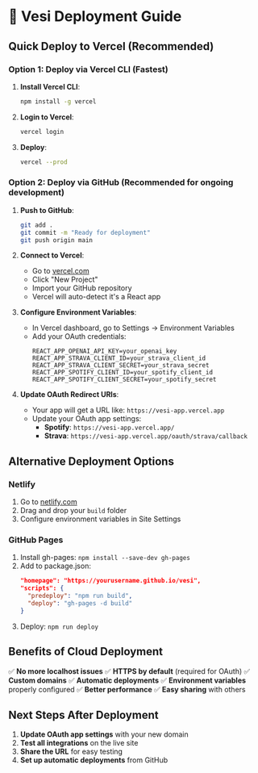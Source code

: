 # 🚀 Vesi Deployment Guide

## Quick Deploy to Vercel (Recommended)

### Option 1: Deploy via Vercel CLI (Fastest)

1. **Install Vercel CLI**:
   ```bash
   npm install -g vercel
   ```

2. **Login to Vercel**:
   ```bash
   vercel login
   ```

3. **Deploy**:
   ```bash
   vercel --prod
   ```

### Option 2: Deploy via GitHub (Recommended for ongoing development)

1. **Push to GitHub**:
   ```bash
   git add .
   git commit -m "Ready for deployment"
   git push origin main
   ```

2. **Connect to Vercel**:
   - Go to [vercel.com](https://vercel.com)
   - Click "New Project"
   - Import your GitHub repository
   - Vercel will auto-detect it's a React app

3. **Configure Environment Variables**:
   - In Vercel dashboard, go to Settings → Environment Variables
   - Add your OAuth credentials:
     ```
     REACT_APP_OPENAI_API_KEY=your_openai_key
     REACT_APP_STRAVA_CLIENT_ID=your_strava_client_id
     REACT_APP_STRAVA_CLIENT_SECRET=your_strava_secret
     REACT_APP_SPOTIFY_CLIENT_ID=your_spotify_client_id
     REACT_APP_SPOTIFY_CLIENT_SECRET=your_spotify_secret
     ```

4. **Update OAuth Redirect URIs**:
   - Your app will get a URL like: `https://vesi-app.vercel.app`
   - Update your OAuth app settings:
     - **Spotify**: `https://vesi-app.vercel.app/`
     - **Strava**: `https://vesi-app.vercel.app/oauth/strava/callback`

## Alternative Deployment Options

### Netlify
1. Go to [netlify.com](https://netlify.com)
2. Drag and drop your `build` folder
3. Configure environment variables in Site Settings

### GitHub Pages
1. Install gh-pages: `npm install --save-dev gh-pages`
2. Add to package.json:
   ```json
   "homepage": "https://yourusername.github.io/vesi",
   "scripts": {
     "predeploy": "npm run build",
     "deploy": "gh-pages -d build"
   }
   ```
3. Deploy: `npm run deploy`

## Benefits of Cloud Deployment

✅ **No more localhost issues**
✅ **HTTPS by default** (required for OAuth)
✅ **Custom domains**
✅ **Automatic deployments**
✅ **Environment variables** properly configured
✅ **Better performance**
✅ **Easy sharing** with others

## Next Steps After Deployment

1. **Update OAuth app settings** with your new domain
2. **Test all integrations** on the live site
3. **Share the URL** for easy testing
4. **Set up automatic deployments** from GitHub

